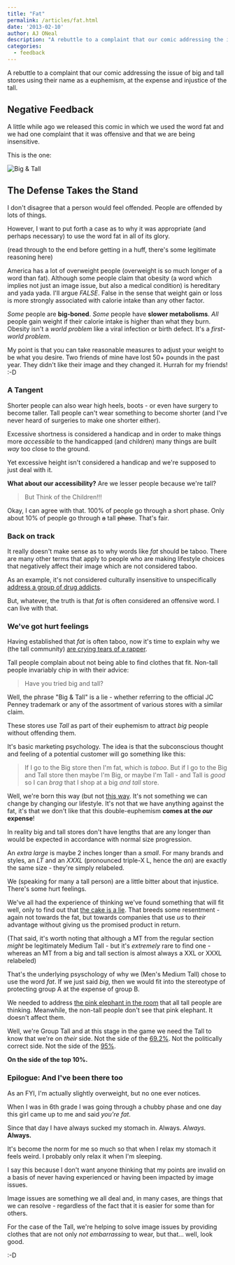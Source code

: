 ```yaml
---
title: "Fat"
permalink: /articles/fat.html
date: '2013-02-10'
author: AJ ONeal
description: "A rebuttle to a complaint that our comic addressing the issue of big and tall stores using their name as a euphemism, at the expense and injustice of the tall."
categories:
  - feedback
---
```


[big-n-tall-comic]: https://sphotos-b.xx.fbcdn.net/hphotos-ash4/299542_493943143989770_1084414739_n.png
[hurt-feelings]: http://youtu.be/9zI3_pnUU3k
[meth-project]: http://www.youtube.com/user/MethProject
[the-cake-is-a-lie]: http://www.urbandictionary.com/define.php?term=the%20cake%20is%20a%20lie
[pink-elephant]: http://en.wikipedia.org/wiki/Elephant_in_the_room
[born-this-way]: http://youtu.be/wV1FrqwZyKw

A rebuttle to a complaint that our comic addressing the issue of big and tall stores
using their name as a euphemism, at the expense and injustice of the tall.

## Negative Feedback

A little while ago we released this comic in which we used the word fat
and we had one complaint that it was offensive and that we are being
insensitive.

This is the one:

![Big & Tall][big-n-tall-comic]

## The Defense Takes the Stand

I don't disagree that a person would feel offended.
People are offended by lots of things.

However, I want to put forth a case as to why it was appropriate
(and perhaps necessary) to use the word fat in all of its glory.

(read through to the end before getting in a huff,
there's some legitimate reasoning here)

America has a lot of overweight people
(overweight is so much longer of a word than fat).
Although some people claim that obesity
(a word which implies not just an image issue, but also a medical condition)
is hereditary and yada yada.
I'll argue *FALSE*.
False in the sense that weight gain or loss is more strongly
associated with calorie intake than any other factor.

*Some* people are **big-boned**.
*Some* people have **slower metabolisms**.
*All* people gain weight if their calorie intake is higher than what they burn.
Obesity isn't a *world problem* like a viral infection or birth defect.
It's a *first-world problem*.

My point is that you can take reasonable measures to adjust your weight
to be what you desire.
Two friends of mine have lost 50+ pounds in the past year.
They didn't like their image and they changed it.
Hurrah for my friends!
:-D

### A Tangent

Shorter people can also wear high heels, boots - or even have
surgery to become taller.
Tall people can't wear something to become shorter
(and I've never heard of surgeries to make one shorter either).

Excessive shortness is considered a handicap and in order to make things
more *accessible* to the handicapped (and children) many things are built
*way* too close to the ground.

Yet excessive height isn't considered a handicap and we're supposed to just
deal with it.

**What about our accessibility?** Are we lesser people because we're tall?

> But Think of the Children!!!

Okay, I can agree with that.
100% of people go through a short phase.
Only about 10% of people go through <del>a</del> tall <del>phase</del>.
That's fair. 

### Back on track

It really doesn't make sense as to why words like *fat* should be taboo.
There are many other terms that apply to people who are making lifestyle
choices that negatively affect their image which are not considered taboo.

As an example, it's not considered culturally insensitive to unspecifically
[address a group of drug addicts][meth-project].

But, whatever, the truth is that *fat* is often considered an offensive word.
I can live with that.

### We've got hurt feelings

Having established that *fat* is often taboo,
now it's time to explain why we
(the tall community)
[are crying tears of a rapper][hurt-feelings].

Tall people complain about not being able to find clothes that fit.
Non-tall people invariably chip in with their advice:

> Have you tried big and tall?

Well, the phrase "Big & Tall" is a lie -
whether referring to the official JC Penney trademark or any of the
assortment of various stores with a similar claim.

These stores use *Tall* as part of their euphemism to attract *big* people
without offending them.

It's basic marketing psychology.
The idea is that the subconscious thought and feeling of a potential customer
will go something like this:

> If I go to the Big store then I'm fat, which is *taboo*.
> But if I go to the Big and Tall
> store then maybe I'm Big, or maybe I'm Tall  -
> and Tall is *good* so I can
> *brag* that I shop at a big *and tall* store.

Well, we're born this way (but not [this way][born-this-way].
It's not something we can change by changing our lifestyle.
It's not that we have anything against the fat,
it's that we don't like that this double-euphemism **comes at the *our* expense**!

In reality big and tall stores don't have lengths that are any longer than
would be expected in accordance with normal size progression.

An *extra large* is maybe 2 inches longer than a *small*.
For many brands and styles, an *LT* and an *XXXL*
(pronounced triple-X L, hence the *an*)
are exactly the same size - they're simply relabeled.

We (speaking for many a tall person) are a little bitter about that injustice.
There's some hurt feelings.

We've all had the experience of thinking we've found something that will fit well,
only to find out that [the cake is a lie][the-cake-is-a-lie].
That breeds some resentment - again not towards the fat,
but towards companies that use *us* to *their* advantage without giving us
the promised product in return.

(That said, it's worth noting that although a MT from the regular section
*might* be legitimately Medium Tall -
but it's *extremely* rare to find one -
whereas an MT from a big and tall section is almost always a XXL or XXXL relabeled)

That's the underlying psyschology of why we (Men's Medium Tall)
chose to use the word *fat*.
If we just said *big*,
then we would fit into the stereotype of protecting group A at the expense of group B.

We needed to address [the pink elephant in the room][pink-elephant]
that all tall people are thinking.
Meanwhile, the non-tall people don't see that pink elephant.
It doesn't affect them.

Well, we're Group Tall and at this stage in the game we need the Tall to know
that we're on *their* side.
Not the side of the [69.2%](http://www.cdc.gov/nchs/fastats/overwt.htm).
Not the politically correct side.
Not the side of the [95%](http://answers.google.com/answers/threadview/id/325064.html).

**On the side of the top 10%.**

### Epilogue: And I've been there too

As an FYI, I'm actually slightly overweight, but no one ever notices.

When I was in 6th grade I was going through a chubby phase and one day this
girl came up to me and said *you're fat*.

Since that day I have always sucked my stomach in.
Always.
*Always.*
**Always.**

It's become the norm for me so much so that when I relax my stomach it feels weird.
I probably only relax it when I'm sleeping.

I say this because I don't want anyone thinking that my points are invalid
on a basis of never having experienced or having been impacted by image issues.

Image issues are something we all deal and, in many cases, are things that we can
resolve -
regardless of the fact that it is easier for some than for others.

For the case of the Tall, we're helping to solve image issues by providing
clothes that are not only *not embarrassing* to wear,
but that... well, look good.

:-D
